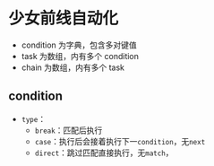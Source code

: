 # 少女前线自动化

- condition 为字典，包含多对键值
- task 为数组，内有多个 condition
- chain 为数组，内有多个 task

## condition

- `type`：
    - `break`：匹配后执行
    - `case`：执行后会接着执行下一`condition`，无`next`
    - `direct`：跳过匹配直接执行，无`match`，
